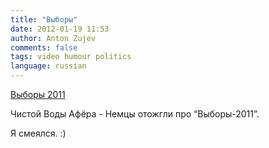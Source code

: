 ```yaml
---
title: "Выборы"
date: 2012-01-19 11:53
author: Anton Zujev
comments: false
tags: video humour politics
language: russian
---
```


<div class="fotorama" data-width="100%" data-allowfullscreen="native">
  <a href="http://youtube.com/watch?v=qDt9QzgfGGs">Выборы 2011</a>
</div>

Чистой Воды Афёра - Немцы отожгли про “Выборы-2011”.

Я смеялся. :)
